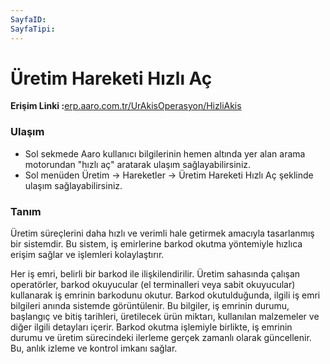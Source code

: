 ```yaml
---
SayfaID: 
SayfaTipi: 
---
```


# Üretim Hareketi Hızlı Aç

**Erişim Linki :**[erp.aaro.com.tr/UrAkisOperasyon/HizliAkis](https://erp.aaro.com.tr/UrAkisOperasyon/HizliAkis)

### Ulaşım

- Sol sekmede Aaro kullanıcı bilgilerinin hemen altında yer alan arama motorundan "hızlı aç" aratarak ulaşım sağlayabilirsiniz.
- Sol menüden Üretim -> Hareketler -> Üretim Hareketi Hızlı Aç şeklinde ulaşım sağlayabilirsiniz. 

### Tanım

Üretim süreçlerini daha hızlı ve verimli hale getirmek amacıyla tasarlanmış bir sistemdir. 
Bu sistem, iş emirlerine barkod okutma yöntemiyle hızlıca erişim sağlar ve işlemleri kolaylaştırır.

Her iş emri, belirli bir barkod ile ilişkilendirilir.
Üretim sahasında çalışan operatörler, barkod okuyucular (el terminalleri veya sabit okuyucular) kullanarak iş emrinin barkodunu okutur.
Barkod okutulduğunda, ilgili iş emri bilgileri anında sistemde görüntülenir.
Bu bilgiler, iş emrinin durumu, başlangıç ve bitiş tarihleri, üretilecek ürün miktarı, kullanılan malzemeler ve diğer ilgili detayları içerir.
Barkod okutma işlemiyle birlikte, iş emrinin durumu ve üretim sürecindeki ilerleme gerçek zamanlı olarak güncellenir.
Bu, anlık izleme ve kontrol imkanı sağlar.
